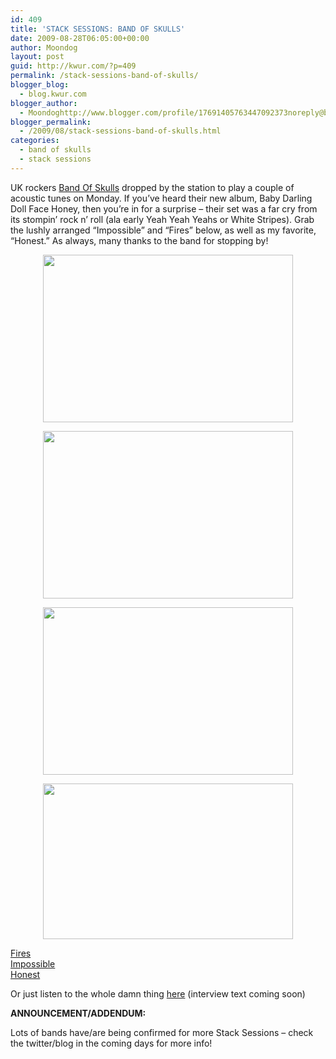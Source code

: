 ```yaml
---
id: 409
title: 'STACK SESSIONS: BAND OF SKULLS'
date: 2009-08-28T06:05:00+00:00
author: Moondog
layout: post
guid: http://kwur.com/?p=409
permalink: /stack-sessions-band-of-skulls/
blogger_blog:
  - blog.kwur.com
blogger_author:
  - Moondoghttp://www.blogger.com/profile/17691405763447092373noreply@blogger.com
blogger_permalink:
  - /2009/08/stack-sessions-band-of-skulls.html
categories:
  - band of skulls
  - stack sessions
---
```

<div class="pf-content">
  <p>
    UK rockers <a href="http://www.myspace.com/bandofskulls">Band Of Skulls</a> dropped by the station to play a couple of acoustic tunes on Monday. If you’ve heard their new album, Baby Darling Doll Face Honey, then you’re in for a surprise – their set was a far cry from its stompin’ rock n’ roll (ala early Yeah Yeah Yeahs or White Stripes). Grab the lushly arranged “Impossible” and “Fires” below, as well as my favorite, “Honest.” As always, many thanks to the band for stopping by!
  </p>
  
  <p>
    <a onblur="try {parent.deselectBloggerImageGracefully();} catch(e) {}" href="http://www.kwur.com/blog/uploaded_images/Band-of-Skulls1-792915.JPG"><img style="display:block; margin:0px auto 10px; text-align:center;cursor:pointer; cursor:hand;width: 400px; height: 268px;" src="http://www.kwur.com/blog/uploaded_images/Band-of-Skulls1-792696.JPG" border="0" alt="" /></a>
  </p>
  
  <p>
    <a onblur="try {parent.deselectBloggerImageGracefully();} catch(e) {}" href="http://www.kwur.com/blog/uploaded_images/Band-of-Skulls2-734286.JPG"><img style="display:block; margin:0px auto 10px; text-align:center;cursor:pointer; cursor:hand;width: 400px; height: 268px;" src="http://www.kwur.com/blog/uploaded_images/Band-of-Skulls2-734052.JPG" border="0" alt="" /></a>
  </p>
  
  <p>
    <a onblur="try {parent.deselectBloggerImageGracefully();} catch(e) {}" href="http://www.kwur.com/blog/uploaded_images/Band-of-Skulls3-730778.JPG"><img style="display:block; margin:0px auto 10px; text-align:center;cursor:pointer; cursor:hand;width: 400px; height: 268px;" src="http://www.kwur.com/blog/uploaded_images/Band-of-Skulls3-730570.JPG" border="0" alt="" /></a>
  </p>
  
  <p>
    <a onblur="try {parent.deselectBloggerImageGracefully();} catch(e) {}" href="http://www.kwur.com/blog/uploaded_images/Band-of-Skulls4-717462.jpg"><img style="display:block; margin:0px auto 10px; text-align:center;cursor:pointer; cursor:hand;width: 400px; height: 249px;" src="http://www.kwur.com/blog/uploaded_images/Band-of-Skulls4-717275.jpg" border="0" alt="" /></a>
  </p>
  
  <p>
    <a href="http://www.megaupload.com/?d=YI8ZEUR6">Fires</a><br /><a href="http://www.megaupload.com/?d=NC2268AP">Impossible</a><br /><a href="http://www.megaupload.com/?d=PYOYC9ES">Honest</a>
  </p>
  
  <p>
    Or just listen to the whole damn thing <a href="http://www.megaupload.com/?d=GD1GKN98">here</a> (interview text coming soon)
  </p>
  
  <p>
    <span style="font-weight:bold;">ANNOUNCEMENT/ADDENDUM:</span>
  </p>
  
  <p>
    Lots of bands have/are being confirmed for more Stack Sessions – check the twitter/blog in the coming days for more info!
  </p>
</div>